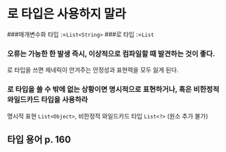 # 로 타입은 사용하지 말라

###매개변수화 타입 :=`List<String>`
###로 타입 :=`List`

### 오류는 가능한 한 발생 즉시, 이상적으로 컴파일할 때 발견하는 것이 좋다.
 로 타입을 쓰면 제네릭이 안겨주는 안정성과 표현력을 모두 잃게 된다.
### 로 타입을 쓸 수 밖에 없는 상황이면 명시적으로 표현하거나, 혹은 비한정적 와일드카드 타입을 사용하라
명시적 표현 `List<Object>`, 비한정적 와일드카드 타입 `List<?>` (원소 추가 불가) 

## 타입 용어 p. 160
